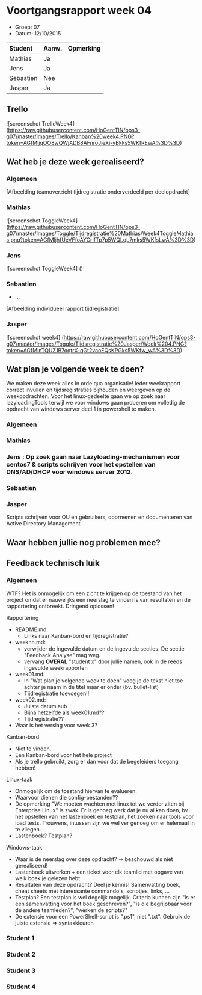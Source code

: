 # Voortgangsrapport week 04

* Groep: 07
* Datum: 12/10/2015

| Student  | Aanw. | Opmerking |
| :---     | :---  | :---      |
| Mathias  |  Ja   |           |
| Jens     |  Ja   |           |
| Sebastien|  Nee   |           |
| Jasper   |  Ja   |           |

## Trello

![screenschot TrelloWeek4] (https://raw.githubusercontent.com/HoGentTIN/ops3-g07/master/Images/Trello/Kanban%20week4.PNG?token=AGfMljqOO8wQWjADB8AFnroJieXi-yBkks5WKfREwA%3D%3D)

## Wat heb je deze week gerealiseerd?

### Algemeen


[Afbeelding teamoverzicht tijdregistratie onderverdeeld per deelopdracht]

### Mathias
![screenschot ToggleWeek4] (https://raw.githubusercontent.com/HoGentTIN/ops3-g07/master/Images/Toggle/Tijdregistratie%20Mathias/Week4ToggleMathias.png?token=AGfMljhfUeVFfoAYCrIfTp7p5WQLqL7mks5WKfsLwA%3D%3D)

### Jens

![screenschot ToggleWeek4] ()

### Sebastien

* ...

[Afbeelding individueel rapport tijdregistratie]

### Jasper

![screenschot week4] (https://raw.githubusercontent.com/HoGentTIN/ops3-g07/master/Images/Toggle/Tijdsregistratie%20Jasper/Week%204.PNG?token=AGfMlnTQUZ1B7oqtrX-qGt2vaoEQsKPGks5WKfw_wA%3D%3D)

## Wat plan je volgende week te doen?
We maken deze week alles in orde qua organisatie! Ieder weekrapport correct invullen en tijdsregistraties bijhouden en weergeven op de weekopdrachten. Voor het linux-gedeelte gaan we op zoek naar lazyloadingTools terwijl we voor windows gaan proberen om volledig de opdracht van windows server deel 1 in powershell te maken.

### Algemeen
### Mathias
### Jens : Op zoek gaan naar Lazyloading-mechanismen voor centos7 & scripts schrijven voor het opstellen van DNS/AD/DHCP voor windows server 2012.
### Sebastien
### Jasper
Scripts schrijven voor OU en gebruikers, doornemen en documenteren van Active Directory Management

## Waar hebben jullie nog problemen mee?


## Feedback technisch luik

### Algemeen

WTF? Het is onmogelijk om een zicht te krijgen op de toestand van het project omdat er nauwelijks een neerslag te vinden is van resultaten en de rapportering ontbreekt. Dringend oplossen!

Rapportering

* README.md:
    * Links naar Kanban-bord en tijdregistratie?
* weeknn.md:
    * verwijder de ingevulde datum en de ingevulde secties. De sectie "Feedback Analyse" mag weg.
    * vervang **OVERAL** "student x" door jullie namen, ook in de reeds ingevulde weekrapporten
* week01.md:
    * In "Wat plan je volgende week te doen" voeg je de tekst niet toe achter je naam in de titel maar er onder (bv. bullet-list)
    * Tijdregistratie toevoegen!!
* week02.md:
    * Juiste datum aub
    * Bijna hetzelfde als week01.md??
    * Tijdregistratie??
* Waar is het verslag voor week 3?

Kanban-bord

* Niet te vinden.
* Eén Kanban-bord voor het hele project
* Als je trello gebruikt, zorg er dan voor dat de begeleiders toegang hebben!

Linux-taak

* Onmogelijk om de toestand hiervan te evalueren.
* Waarvoor dienen die config-bestanden??
* De opmerking "We moeten wachten met linux tot we verder ziten bij Enterprise Linux" is zwak. Er is genoeg werk dat je nu al kan doen, bv. het opstellen van het lastenboek en testplan, het zoeken naar tools voor load tests. Trouwens, intussen zijn we wel ver genoeg om er helemaal in te vliegen.
* Lastenboek? Testplan?

Windows-taak

* Waar is de neerslag over deze opdracht? => beschouwd als niet gerealiseerd!
* Lastenboek uitwerken + een ticket voor elk teamlid met opgave van welk boek je gelezen hebt
* Resultaten van deze opdracht? Deel je kennis! Samenvatting boek, cheat sheets met interessante commando's, scriptjes, links, ...
* Testplan? Een testplan is wel degelijk mogelijk. Criteria kunnen zijn "is er een samenvatting voor het boek geschreven?", "is die begrijpbaar voor de andere teamleden?", "werken de scripts?"
* De extensie voor een PowerShell-script is ".ps1", niet ".txt". Gebruik de juiste extensie => syntaxkleuren

### Student 1
### Student 2
### Student 3
### Student 4

